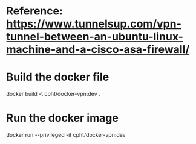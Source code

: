 # Reference: https://www.tunnelsup.com/vpn-tunnel-between-an-ubuntu-linux-machine-and-a-cisco-asa-firewall/

# Build the docker file
docker build -t cpht/docker-vpn:dev .

# Run the docker image
docker run --privileged -it cpht/docker-vpn:dev
